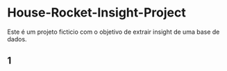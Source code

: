 # House-Rocket-Insight-Project
Este é um projeto ficticio com o objetivo de extrair insight de uma base de dados. 

## 1
